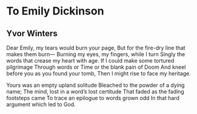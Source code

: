 # To Emily Dickinson
## Yvor Winters
Dear Emily, my tears would burn your page,
But for the fire-dry line that makes them burn—
Burning my eyes, my fingers, while I turn
Singly the words that crease my heart with age.
If I could make some tortured pilgrimage
Through words or Time or the blank pain of Doom
And kneel before you as you found your tomb,
Then I might rise to face my heritage.

Yours was an empty upland solitude
Bleached to the powder of a dying name;
The mind, lost in a word’s lost certitude
That faded as the fading footsteps came
To trace an epilogue to words grown odd
In that hard argument which led to God.